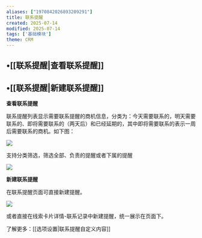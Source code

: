 ```yaml
---
aliases: ["1970842026893209291"]
title: 联系提醒
created: 2025-07-14
modified: 2025-07-14
tags: ['基础模块']
theme: CRM
---
```


## •[[联系提醒|查看联系提醒]]

## •[[联系提醒|新建联系提醒]]

**查看联系提醒**

联系提醒列表显示需要联系提醒的商机信息，分类为：今天需要联系的，明天需要联系的、即将需要联系的（两天后）和已经延期的，其中即将需要联系的表示一周后需要联系的商机。如下图：

![](https://myhelpdoc.oss-cn-heyuan.aliyuncs.com/mdimages/78519c2e3aab7edd13708093584328a2.jpg)

支持分类筛选，筛选全部、负责的提醒或者下属的提醒

![](https://myhelpdoc.oss-cn-heyuan.aliyuncs.com/mdimages/42bace7f931871fbbff17b52cfe39ee0.jpg)

**新建联系提醒**

在联系提醒页面可直接新建提醒。

![](https://myhelpdoc.oss-cn-heyuan.aliyuncs.com/mdimages/f9aef65a880a722cd78dc98ec71456dd.jpg)

或者直接在线索卡片详情-联系记录中新建提醒，统一展示在页面下。

了解更多：[[选项设置|联系提醒自定义内容]]

